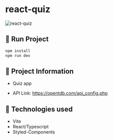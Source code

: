 # react-quiz

![react-quiz](https://user-images.githubusercontent.com/91050670/185911949-8e997145-1062-4e23-b69d-ac3101a8cd90.gif)


## :rocket: Run Project

```bash
npm install
npm run dev
```


## :book: Project Information

- Quiz app

- API Link: https://opentdb.com/api_config.php

## :wrench: Technologies used

- Vite
- React/Typescript
- Styled-Components
